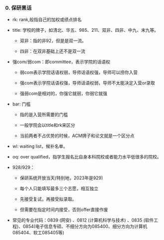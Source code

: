 ### 0. 保研黑话

- rk: rank,般指自己的加权或绩点排名
- title: 学校的牌子，如清北、华五、985、211、双非、四非、中九、末九等。
  - 双非：指的非92，但是是双一流。
  - 四非：在双非基础上还不是双一流
- 强com/弱com：即committee，表示学院的话语权
  - 弱com表示学院话语权弱，导师话语权强，导师可以捞你入营
  - 强com表示学院话语权强，导师话语权弱，导师不太能决定入营or录取
  - 强弱com是相对的，你强它就弱，你弱它就强
- bar: 门槛
  - 指的是入营所需要的门槛
  - 一般学院会以title和rk来区分
  - 当前两者不占优势的时候，ACM牌子和论文就是一个区分点
- wl: waiting list，候补名单。
- oq: over qualified，指学生报名比自身本科院校或者能力水平低很多的院校。
- 928/929：
  - 保研系统开放当天(特别地，2023年是929)
  - 每个人只能填写最多三个志愿，相互独立
  - 先接受复试，再接受拟录取。
  - 但需要在指定时间内接受，否则offer直接作废
- 常见的专业代码：0839 (网安) 、0812 (计算机科学与技术) 、0835 (软件工程)、0854(电子信息专硕、不细分方向为085400、细分方向为计算机085404、软工085405等)